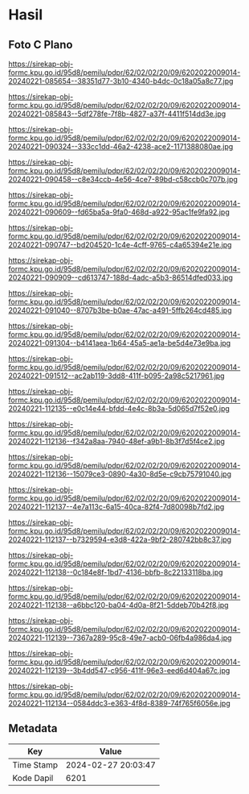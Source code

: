 # Hasil

## Foto C Plano

https://sirekap-obj-formc.kpu.go.id/95d8/pemilu/pdpr/62/02/02/20/09/6202022009014-20240221-085654--38351d77-3b10-4340-b4dc-0c18a05a8c77.jpg

https://sirekap-obj-formc.kpu.go.id/95d8/pemilu/pdpr/62/02/02/20/09/6202022009014-20240221-085843--5df278fe-7f8b-4827-a37f-4411f514dd3e.jpg

https://sirekap-obj-formc.kpu.go.id/95d8/pemilu/pdpr/62/02/02/20/09/6202022009014-20240221-090324--333cc1dd-46a2-4238-ace2-1171388080ae.jpg

https://sirekap-obj-formc.kpu.go.id/95d8/pemilu/pdpr/62/02/02/20/09/6202022009014-20240221-090458--c8e34ccb-4e56-4ce7-89bd-c58ccb0c707b.jpg

https://sirekap-obj-formc.kpu.go.id/95d8/pemilu/pdpr/62/02/02/20/09/6202022009014-20240221-090609--fd65ba5a-9fa0-468d-a922-95ac1fe9fa92.jpg

https://sirekap-obj-formc.kpu.go.id/95d8/pemilu/pdpr/62/02/02/20/09/6202022009014-20240221-090747--bd204520-1c4e-4cff-9765-c4a65394e21e.jpg

https://sirekap-obj-formc.kpu.go.id/95d8/pemilu/pdpr/62/02/02/20/09/6202022009014-20240221-090909--cd613747-188d-4adc-a5b3-86514dfed033.jpg

https://sirekap-obj-formc.kpu.go.id/95d8/pemilu/pdpr/62/02/02/20/09/6202022009014-20240221-091040--8707b3be-b0ae-47ac-a491-5ffb264cd485.jpg

https://sirekap-obj-formc.kpu.go.id/95d8/pemilu/pdpr/62/02/02/20/09/6202022009014-20240221-091304--b4141aea-1b64-45a5-ae1a-be5d4e73e9ba.jpg

https://sirekap-obj-formc.kpu.go.id/95d8/pemilu/pdpr/62/02/02/20/09/6202022009014-20240221-091512--ac2ab119-3dd8-411f-b095-2a98c5217961.jpg

https://sirekap-obj-formc.kpu.go.id/95d8/pemilu/pdpr/62/02/02/20/09/6202022009014-20240221-112135--e0c14e44-bfdd-4e4c-8b3a-5d065d7f52e0.jpg

https://sirekap-obj-formc.kpu.go.id/95d8/pemilu/pdpr/62/02/02/20/09/6202022009014-20240221-112136--f342a8aa-7940-48ef-a9b1-8b3f7d5f4ce2.jpg

https://sirekap-obj-formc.kpu.go.id/95d8/pemilu/pdpr/62/02/02/20/09/6202022009014-20240221-112136--15079ce3-0890-4a30-8d5e-c9cb75791040.jpg

https://sirekap-obj-formc.kpu.go.id/95d8/pemilu/pdpr/62/02/02/20/09/6202022009014-20240221-112137--4e7a113c-6a15-40ca-82f4-7d80098b7fd2.jpg

https://sirekap-obj-formc.kpu.go.id/95d8/pemilu/pdpr/62/02/02/20/09/6202022009014-20240221-112137--b7329594-e3d8-422a-9bf2-280742bb8c37.jpg

https://sirekap-obj-formc.kpu.go.id/95d8/pemilu/pdpr/62/02/02/20/09/6202022009014-20240221-112138--0c184e8f-1bd7-4136-bbfb-8c22133118ba.jpg

https://sirekap-obj-formc.kpu.go.id/95d8/pemilu/pdpr/62/02/02/20/09/6202022009014-20240221-112138--a6bbc120-ba04-4d0a-8f21-5ddeb70b42f8.jpg

https://sirekap-obj-formc.kpu.go.id/95d8/pemilu/pdpr/62/02/02/20/09/6202022009014-20240221-112139--7367a289-95c8-49e7-acb0-06fb4a986da4.jpg

https://sirekap-obj-formc.kpu.go.id/95d8/pemilu/pdpr/62/02/02/20/09/6202022009014-20240221-112139--3b4dd547-c956-411f-96e3-eed6d404a67c.jpg

https://sirekap-obj-formc.kpu.go.id/95d8/pemilu/pdpr/62/02/02/20/09/6202022009014-20240221-112134--0584ddc3-e363-4f8d-8389-74f765f6056e.jpg


## Metadata

| Key        | Value               |
| ---------- | ------------------- |
| Time Stamp | 2024-02-27 20:03:47 |
| Kode Dapil | 6201                |



